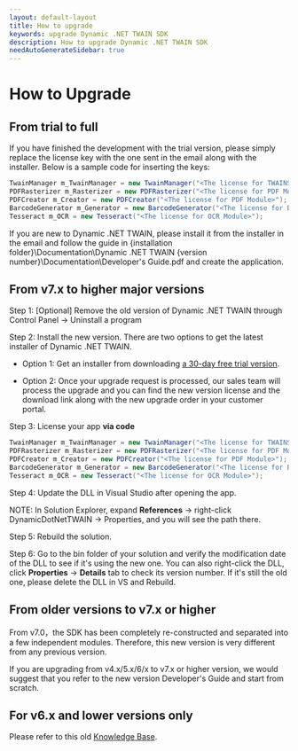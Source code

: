 ```yaml
---
layout: default-layout
title: How to upgrade
keywords: upgrade Dynamic .NET TWAIN SDK
description: How to upgrade Dynamic .NET TWAIN SDK
needAutoGenerateSidebar: true
---
```


# How to Upgrade

## From trial to full

If you have finished the development with the trial version, please simply replace the license key with the one sent in the email along with the installer. Below is a sample code for inserting the keys:

```c#
TwainManager m_TwainManager = new TwainManager("<The license for TWAINScan Module>");
PDFRasterizer m_Rasterizer = new PDFRasterizer("<The license for PDF Module>");
PDFCreator m_Creator = new PDFCreator("<The license for PDF Module>");
BarcodeGenerator m_Generator = new BarcodeGenerator("<The license for Barcode Generator>");
Tesseract m_OCR = new Tesseract("<The license for OCR Module>");

```

If you are new to Dynamic .NET TWAIN, please install it from the installer in the email and follow the guide in {installation folder}\Documentation\Dynamic .NET TWAIN {version number}\Documentation\Developer's Guide.pdf and create the application.

## From v7.x to higher major versions

Step 1: [Optional] Remove the old version of Dynamic .NET TWAIN through Control Panel -> Uninstall a program

Step 2: Install the new version. There are two options to get the latest installer of Dynamic .NET TWAIN.

- Option 1: Get an installer from downloading [a 30-day free trial version](https://www.dynamsoft.com/dotnet-twain/downloads/).

- Option 2: Once your upgrade request is processed, our sales team will process the upgrade and you can find the new version license and the download link along with the new upgrade order in your customer portal.

Step 3: License your app **via code**

```c#
TwainManager m_TwainManager = new TwainManager("<The license for TWAINScan Module>");
PDFRasterizer m_Rasterizer = new PDFRasterizer("<The license for PDF Module>");
PDFCreator m_Creator = new PDFCreator("<The license for PDF Module>");
BarcodeGenerator m_Generator = new BarcodeGenerator("<The license for Barcode Generator>");
Tesseract m_OCR = new Tesseract("<The license for OCR Module>");
```

Step 4: Update the DLL in Visual Studio after opening the app.

NOTE: In Solution Explorer, expand **References** -> right-click DynamicDotNetTWAIN -> Properties, and you will see the path there.

Step 5: Rebuild the solution.

Step 6: Go to the bin folder of your solution and verify the modification date of the DLL to see if it's using the new one. You can also right-click the DLL, click **Properties** -> **Details** tab to check its version number. If it's still the old one, please delete the DLL in VS and Rebuild.

## From older versions to v7.x or higher

From v7.0，the SDK has been completely re-constructed and separated into a few independent modules. Therefore, this new version is very different from any previous version. 

If you are upgrading from v4.x/5.x/6/x to v7.x or higher version, we would suggest that you refer to the new version Developer's Guide and start from scratch.

## For v6.x and lower versions only

Please refer to this old [Knowledge Base](http://kb.dynamsoft.com/questions/567/How+to+upgrade+Dynamic+.NET+TWAIN+to+the+latest+version%3F).

